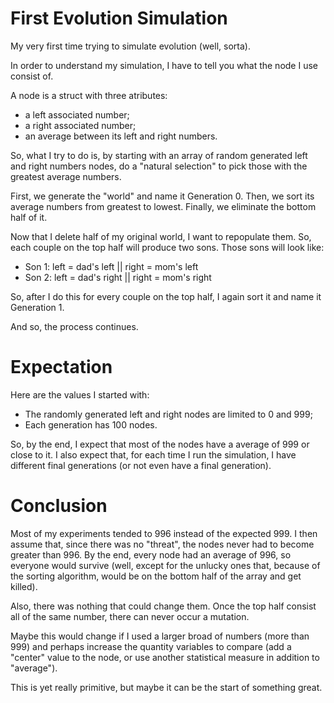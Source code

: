 # First Evolution Simulation
My very first time trying to simulate evolution (well, sorta).

In order to understand my simulation, I have to tell you what the node I use consist of.

A node is a struct with three atributes:
- a left associated number;
- a right associated number;
- an average between its left and right numbers.

So, what I try to do is, by starting with an array of random generated left and right numbers nodes, do a "natural selection" to pick those with the greatest average numbers.

First, we generate the "world" and name it Generation 0. Then, we sort its average numbers from greatest to lowest. Finally, we eliminate the bottom half of it.

Now that I delete half of my original world, I want to repopulate them. So, each couple on the top half will produce two sons. Those sons will look like:

- Son 1: left = dad's left || right = mom's left
- Son 2: left = dad's right || right = mom's right

So, after I do this for every couple on the top half, I again sort it and name it Generation 1.

And so, the process continues.

# Expectation
Here are the values I started with:
  - The randomly generated left and right nodes are limited to 0 and 999;
  - Each generation has 100 nodes.
  
So, by the end, I expect that most of the nodes have a average of 999 or close to it.
I also expect that, for each time I run the simulation, I have different final generations (or not even have a final generation).

# Conclusion
Most of my experiments tended to 996 instead of the expected 999. I then assume that, since there was no "threat", the nodes never had to become greater than 996.
By the end, every node had an average of 996, so everyone would survive (well, except for the unlucky ones that, because of the sorting algorithm, would be on the bottom half of the array and get killed).

Also, there was nothing that could change them. Once the top half consist all of the same number, there can never occur a mutation.

Maybe this would change if I used a larger broad of numbers (more than 999) and perhaps increase the quantity variables to compare (add a "center" value to the node, or use another statistical measure in addition to "average").

This is yet really primitive, but maybe it can be the start of something great.
